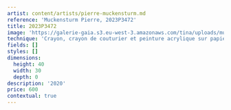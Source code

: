 ```yaml
---
artist: content/artists/pierre-muckensturm.md
reference: 'Muckensturm Pierre, 2023P3472'
title: 2023P3472
image: 'https://galerie-gaia.s3.eu-west-3.amazonaws.com/tina/uploads/muckensturm-pierre/IMG_1820.jpg'
technique: 'Crayon, crayon de couturier et peinture acrylique sur papier BFK Rives 250 g'
fields: []
styles: []
dimensions:
  height: 40
  width: 30
  depth: 0
description: '2020'
price: 600
contextual: true
---
```


